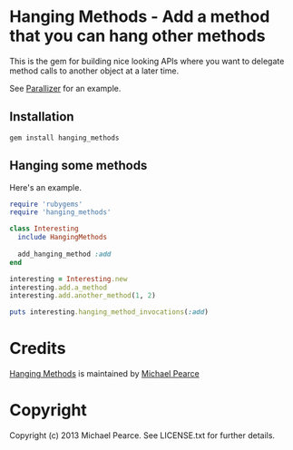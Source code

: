 # Hanging Methods - Add a method that you can hang other methods

This is the gem for building nice looking APIs where you want to delegate method calls to another object
at a later time.

See [Parallizer](https://github.com/michaelgpearce/parallizer) for an example.

## Installation

    gem install hanging_methods

## Hanging some methods

Here's an example.

```ruby
require 'rubygems'
require 'hanging_methods'

class Interesting
  include HangingMethods
  
  add_hanging_method :add
end

interesting = Interesting.new
interesting.add.a_method
interesting.add.another_method(1, 2)

puts interesting.hanging_method_invocations(:add)
```


# Credits

[Hanging Methods](https://github.com/michaelgpearce/hanging_methods) is maintained by [Michael Pearce](https://github.com/michaelgpearce)


# Copyright

Copyright (c) 2013 Michael Pearce. See LICENSE.txt for further details.

